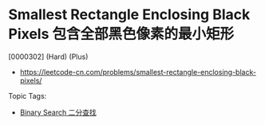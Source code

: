 # Smallest Rectangle Enclosing Black Pixels 包含全部黑色像素的最小矩形

[0000302] (Hard) (Plus)

- https://leetcode-cn.com/problems/smallest-rectangle-enclosing-black-pixels/

Topic Tags:

- [Binary Search 二分查找](https://leetcode-cn.com/tag/binary-search/)
